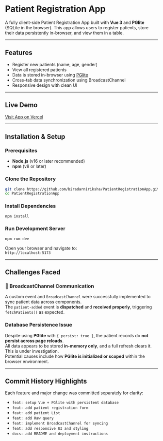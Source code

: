 # Patient Registration App

A fully client-side Patient Registration App built with **Vue 3** and **PGlite** (SQLite in the browser). This app allows users to register patients, store their data persistently in-browser, and view them in a table.

---

## Features

- Register new patients (name, age, gender)
- View all registered patients
- Data is stored in-browser using [PGlite](https://electric-sql.github.io/pglite/)
- Cross-tab data synchronization using BroadcastChannel
- Responsive design with clean UI

---

## Live Demo

 [Visit App on Vercel](https://patient-registration-app-gamma.vercel.app/)

---

##  Installation & Setup

### Prerequisites

- **Node.js** (v16 or later recommended)
- **npm** (v8 or later)

### Clone the Repository

```bash
git clone https://github.com/biradarniriksha/PatientRegistrationApp.git
cd PatientRegistrationApp
```

### Install Dependencies

```bash
npm install
```

### Run Development Server

```bash
npm run dev
```

Open your browser and navigate to:  
 `http://localhost:5173`

---

##  Challenges Faced

### 🔁 BroadcastChannel Communication

A custom event and `BroadcastChannel` were successfully implemented to sync patient data across components.  
The `patient-added` event is **dispatched** and **received properly**, triggering `fetchPatients()` as expected.

###  Database Persistence Issue

Despite using **PGlite** with `{ persist: true }`, the patient records do **not persist across page reloads**.  
All data appears to be stored **in-memory only**, and a full refresh clears it. This is under investigation.  
Potential causes include how **PGlite is initialized or scoped** within the browser environment.

---

##  Commit History Highlights

Each feature and major change was committed separately for clarity:

- `feat: setup Vue + PGlite with persistent database`
- `feat: add patient registration form`
- `feat: add patient List`
- `feat: add Raw query`
- `feat: implement BroadcastChannel for syncing`
- `feat: add responsive UI and styling`
- `docs: add README and deployment instructions`
